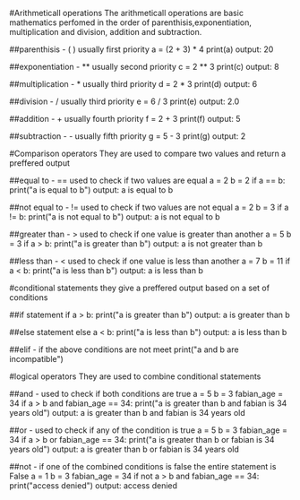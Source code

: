 #Arithmeticall operations
  The arithmeticall operations are basic mathematics perfomed in the order of parenthisis,exponentiation, multiplication and division, addition and subtraction.

##parenthisis - ( )  usually first priority
  a = (2 + 3) * 4
  print(a)
  output: 20

##exponentiation - ** usually second priority
  c = 2 ** 3
  print(c)
  output: 8

##multiplication  - *  usually third priority
  d = 2 * 3
  print(d)
  output: 6

##division - /  usually third priority
   e = 6 / 3
   print(e)
   output: 2.0

##addition - +  usually fourth priority
  f = 2 + 3
  print(f)
  output: 5

##subtraction - -  usually fifth priority
  g = 5 - 3
  print(g)
  output: 2

#Comparison operators
  They are used to compare two values and return a preffered output

##equal to - == used to check if two values are equal
  a = 2
  b = 2
  if a == b:
  print("a is equal to b")
  output: a is equal to b

##not equal to - != used to check if two values are not equal
  a = 2
  b = 3
  if a != b:
  print("a is not equal to b")
  output: a is not equal to b

##greater than - > used to check if one value is greater than another
  a = 5
  b = 3
  if a > b:
  print("a is greater than b")
  output: a is not greater than b

##less than - < used to check if one value is less than another
  a = 7
  b = 11
  if a < b:
  print("a is less than b")
  output: a is less than b

#conditional statements
  they give a preffered output based on a set of conditions

##if statement
  if a > b:
  print("a is greater than b")
  output: a is greater than b

   ##else statement
   else a < b:
    print("a is less than b")
    output: a is less than b
   
   ##elif - if the above conditions are not meet
      print("a and b are incompatible")

#logical operators
 They are used to combine conditional statements

 ##and - used to check if both conditions are true
    a = 5
    b = 3
    fabian_age = 34
    if a > b and fabian_age == 34:
      print("a is greater than b and fabian is 34 years old")
      output: a is greater than b and fabian is 34 years old

##or - used to check if any of the condition is true
    a = 5
    b = 3
    fabian_age = 34
    if a > b or fabian_age == 34:
      print("a is greater than b or fabian is 34 years old")
      output: a is greater than b or fabian is 34 years old

##not - if one of the combined conditions is false the entire statement is False
    a = 1
    b = 3
    fabian_age = 34
    if not a > b and fabian_age == 34:
      print("access denied")
      output: access denied
    







